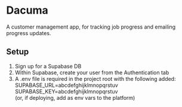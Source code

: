 # Dacuma

A customer management app, for tracking job progress and emailing progress updates.

## Setup

1. Sign up for a Supabase DB
2. Within Supabase, create your user from the Authentication tab
3. A .env file is required in the project root with the following added:\
   SUPABASE_URL=abcdefghijklmnopqrstuv\
   SUPABASE_KEY=abcdefghijklmnopqrstuv\
   (or, if deploying, add as env vars to the platform)
